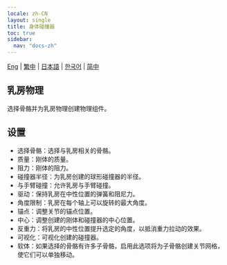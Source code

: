 ```yaml
---
locale: zh-CN
layout: single
title: 身体碰撞器
toc: true
sidebar:
  nav: "docs-zh"
---
```

[Eng](/dancexr/features/xps_boobs) | [繁中](/tw/dancexr/features/xps_boobs) | [日本語](/jp/dancexr/features/xps_boobs) | [한국어](/kr/dancexr/features/xps_boobs) | [简中](/zh/dancexr/features/xps_boobs)

## 乳房物理

选择骨骼并为乳房物理创建物理组件。


## 设置

* 选择骨骼：选择与乳房相关的骨骼。
* 质量：刚体的质量。
* 阻力：刚体的阻力。
* 碰撞器半径：为乳房创建的球形碰撞器的半径。
* 与手臂碰撞：允许乳房与手臂碰撞。
* 驱动：保持乳房在中性位置的弹簧和阻尼力。
* 角度限制：乳房在每个轴上可以旋转的最大角度。
* 锚点：调整关节的锚点位置。
* 中心：调整创建的刚体和碰撞器的中心位置。
* 反重力：将乳房的中性位置提升选定的角度，以抵消重力拉动的效果。
* 可视化：可视化创建的碰撞器。
* 软体：如果选择的骨骼有许多子骨骼，启用此选项将为子骨骼创建关节网格，使它们可以单独移动。